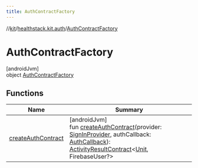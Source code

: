 ```yaml
---
title: AuthContractFactory
---
```

//[kit](../../../index.html)/[healthstack.kit.auth](../index.html)/[AuthContractFactory](index.html)



# AuthContractFactory



[androidJvm]\
object [AuthContractFactory](index.html)



## Functions


| Name | Summary |
|---|---|
| [createAuthContract](create-auth-contract.html) | [androidJvm]<br>fun [createAuthContract](create-auth-contract.html)(provider: [SignInProvider](../-sign-in-provider/index.html), authCallback: [AuthCallback](../-auth-callback/index.html)): [ActivityResultContract](https://developer.android.com/reference/kotlin/androidx/activity/result/contract/ActivityResultContract.html)&lt;[Unit](https://kotlinlang.org/api/latest/jvm/stdlib/kotlin/-unit/index.html), FirebaseUser?&gt; |

